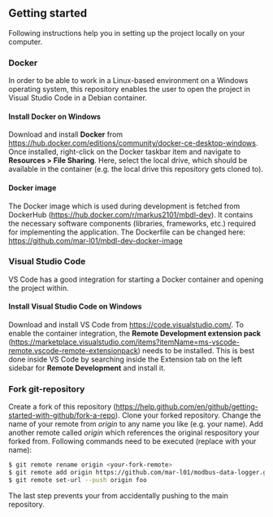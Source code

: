 ## Getting started
Following instructions help you in setting up the project locally on your computer.

### Docker
In order to be able to work in a Linux-based environment on a Windows operating system, this repository enables the user to open the project in Visual Studio Code in a Debian container.

#### Install Docker on Windows
Download and install __Docker__ from https://hub.docker.com/editions/community/docker-ce-desktop-windows.
Once installed, right-click on the Docker taskbar item and navigate to __Resources > File Sharing__. Here, select the local drive, which should be available in the container (e.g. the local drive this repository gets cloned to).

#### Docker image
The Docker image which is used during development is fetched from DockerHub (https://hub.docker.com/r/markus2101/mbdl-dev). It contains the necessary software components (libraries, frameworks, etc.) required for implementing the application. The Dockerfile can be changed here: https://github.com/mar-l01/mbdl-dev-docker-image

### Visual Studio Code
VS Code has a good integration for starting a Docker container and opening the project within.

#### Install Visual Studio Code on Windows
Download and install VS Code from https://code.visualstudio.com/.
To enable the container integration, the __Remote Development extension pack__ (https://marketplace.visualstudio.com/items?itemName=ms-vscode-remote.vscode-remote-extensionpack) needs to be installed. This is best done inside VS Code by searching inside the Extension tab on the left sidebar for __Remote Development__ and install it.

### Fork git-repository
Create a fork of this repository (https://help.github.com/en/github/getting-started-with-github/fork-a-repo). Clone your forked repository.
Change the name of your remote from _origin_ to any name you like (e.g. your name). Add another remote called _origin_ which references the original respository your forked from. Following commands need to be executed (replace <your-fork-remote> with your name):
```sh
$ git remote rename origin <your-fork-remote>
$ git remote add origin https://github.com/mar-l01/modbus-data-logger.git
$ git remote set-url --push origin foo
```
The last step prevents your from accidentally pushing to the main repository.
